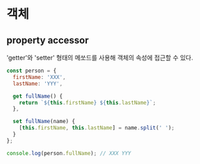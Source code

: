 # 객체

## property accessor

'getter'와 'setter' 형태의 메쏘드를 사용해 객체의 속성에 접근할 수 있다.

```js
const person = {
  firstName: 'XXX',
  lastName: 'YYY',

  get fullName() {
    return `${this.firstName} ${this.lastName}`;
  },

  set fullName(name) {
    [this.firstName, this.lastName] = name.split(' ');
  }
};

console.log(person.fullName); // XXX YYY
```

